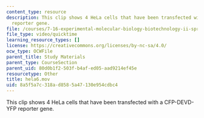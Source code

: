 ```yaml
---
content_type: resource
description: This clip shows 4 HeLa cells that have been transfected with a CFP-DEVD-YFP
  reporter gene.
file: /courses/7-16-experimental-molecular-biology-biotechnology-ii-spring-2005/8a5f5a7c318ad8585a47130e954cdbc4_hela6.mov
file_type: video/quicktime
learning_resource_types: []
license: https://creativecommons.org/licenses/by-nc-sa/4.0/
ocw_type: OCWFile
parent_title: Study Materials
parent_type: CourseSection
parent_uid: 80d0b1f2-503f-b4af-ed05-aad9214ef45e
resourcetype: Other
title: hela6.mov
uid: 8a5f5a7c-318a-d858-5a47-130e954cdbc4
---
```

This clip shows 4 HeLa cells that have been transfected with a CFP-DEVD-YFP reporter gene.